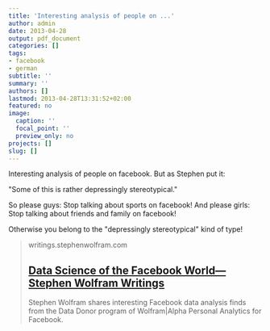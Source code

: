 ```yaml
---
title: 'Interesting analysis of people on ...'
author: admin
date: 2013-04-28
output: pdf_document
categories: []
tags:
- facebook
- german
subtitle: ''
summary: ''
authors: []
lastmod: 2013-04-28T13:31:52+02:00
featured: no
image:
  caption: ''
  focal_point: ''
  preview_only: no
projects: []
slug: []
---
```

Interesting analysis of people on facebook. But as Stephen put it:

"Some of this is rather depressingly stereotypical."

So please guys: Stop talking about sports on facebook!
And please girls: Stop talking about friends and family on facebook!

Otherwise you belong to the "depressingly stereotypical" kind of type!
> writings.stephenwolfram.com
> ## [Data Science of the Facebook World—Stephen Wolfram Writings](http://blog.stephenwolfram.com/2013/04/data-science-of-the-facebook-world/)
>
>Stephen Wolfram shares interesting Facebook data analysis finds from the Data Donor program of Wolfram|Alpha Personal Analytics for Facebook.

